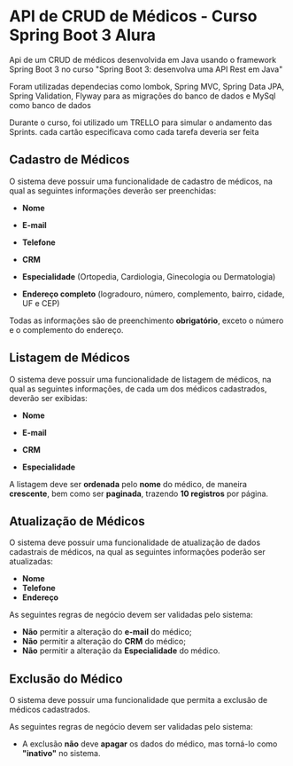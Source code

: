 # API de CRUD de Médicos - Curso Spring Boot 3 Alura 
Api de um CRUD de médicos desenvolvida em Java usando o framework Spring Boot 3 no curso "Spring Boot 3: desenvolva uma API Rest em Java"

Foram utilizadas dependecias como lombok, Spring MVC, Spring Data JPA, Spring Validation, Flyway para as migrações do banco de dados e MySql como banco de dados

Durante o curso, foi utilizado um TRELLO para simular o andamento das Sprints. cada cartão especificava como cada tarefa deveria ser feita

## Cadastro de Médicos

O sistema deve possuir uma funcionalidade de cadastro de médicos, na qual as seguintes informações deverão ser preenchidas:

* **Nome**

* **E-mail**

* **Telefone**

* **CRM**

* **Especialidade** (Ortopedia, Cardiologia, Ginecologia ou Dermatologia)

* **Endereço completo** (logradouro, número, complemento, bairro, cidade, UF e CEP)

Todas as informações são de preenchimento **obrigatório**, exceto o número e o complemento do endereço.

## Listagem de Médicos

O sistema deve possuir uma funcionalidade de listagem de médicos, na qual as seguintes informações, de cada um dos médicos cadastrados, deverão ser exibidas:

* **Nome**

* **E-mail**

* **CRM**

* **Especialidade**

A listagem deve ser **ordenada** pelo **nome** do médico, de maneira **crescente**, bem como ser **paginada**, trazendo **10 registros** por página.

## Atualização de Médicos 

O sistema deve possuir uma funcionalidade de atualização de dados cadastrais de médicos, na qual as seguintes informações poderão ser atualizadas:

* **Nome**
* **Telefone**
* **Endereço**

As seguintes regras de negócio devem ser validadas pelo sistema:

* **Não** permitir a alteração do **e-mail** do médico;
* **Não** permitir a alteração do **CRM** do médico;
* **Não** permitir a alteração da **Especialidade** do médico.

## Exclusão do Médico
O sistema deve possuir uma funcionalidade que permita a exclusão de médicos cadastrados.

As seguintes regras de negócio devem ser validadas pelo sistema:

* A exclusão **não** deve **apagar** os dados do médico, mas torná-lo como **"inativo"** no sistema.











